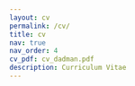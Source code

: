 ```yaml
---
layout: cv
permalink: /cv/
title: cv
nav: true
nav_order: 4
cv_pdf: cv_dadman.pdf
description: Curriculum Vitae
---
```

